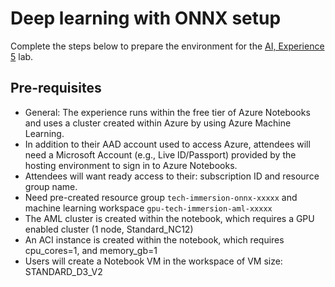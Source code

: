 # Deep learning with ONNX setup

Complete the steps below to prepare the environment for the [AI, Experience 5](../../../ai-exp5/README.md) lab.

## Pre-requisites

- General: The experience runs within the free tier of Azure Notebooks and uses a cluster created within Azure by using Azure Machine Learning.
- In addition to their AAD account used to access Azure, attendees will need a Microsoft Account (e.g., Live ID/Passport) provided by the hosting environment to sign in to Azure Notebooks.
- Attendees will want ready access to their: subscription ID and resource group name.
- Need pre-created resource group `tech-immersion-onnx-xxxxx` and machine learning workspace `gpu-tech-immersion-aml-xxxxx`
- The AML cluster is created within the notebook, which requires a GPU enabled cluster (1 node, Standard_NC12)
- An ACI instance is created within the notebook, which requires cpu_cores=1, and memory_gb=1
- Users will create a Notebook VM in the workspace of VM size: STANDARD_D3_V2

